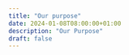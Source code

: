 ```yaml
---
title: "Our purpose"
date: 2024-01-08T08:00:00+01:00
description: "Our Purpose"
draft: false
---
```


<!-- {{< text-image title="Our purpose" text="Lorem ipsum dolor sit amet, consectetur adipiscing elit, sed do eiusmod tempor incididunt ut labore et dolore magna aliqua. Ut enim ad minim veniam, quis nostrud exercitation ullamco laboris nisi ut aliquip ex ea commodo consequat. Duis aute irure dolor in reprehenderit in voluptate velit esse cillum dolore eu fugiat nulla pariatur. Excepteur sint occaecat cupidatat non proident, sunt in culpa qui officia deserunt mollit anim id est laborum.">}}

## How we can help you

{{< card icon1="bar-chart" title1="Data Analysis" text1="We offer data analysis consulting services to research support" icon2="laptop" title2="Web Apps" text2="We develop web applications for research support and knowledge sharing" icon3="signpost-split" title3="AI" text3="We keep up with the latest advancements of AI and can help you take the most out of it" icon4="mortarboard-fill" title4="Training" text4="We offer training to related to AI and data analysis to non tech professionals">}}

{{< button url="/expertise" title="See all services">}}

## Brands that trust us

{{< figure src="/home/white-sdu.png" width=50 alt="SDU" >}}
{{< figure src="/home/white-aa.png" width=50 alt="Aalborg" >}}
{{< figure src="/home/white-banos.png" width=50 alt="Blue Mission BANOS" >}}
{{< figure src="/home/white-prep4blue.png" width=50 alt="PREP4BLUE" >}}
{{< figure src="/home/white-bmaa.png" width=50 alt="Blue Mission AA" >}}
{{< figure src="/home/white-yerun.png" width=50 alt="Yerun" >}}

{{< button url="/portfolio" title="See our portfolio">}} -->
